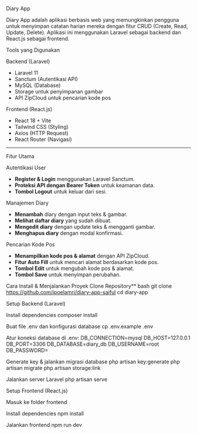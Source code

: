 Diary App

Diary App adalah aplikasi berbasis web yang memungkinkan pengguna untuk menyimpan catatan harian mereka dengan fitur CRUD (Create, Read, Update, Delete). Aplikasi ini menggunakan Laravel sebagai backend dan React.js sebagai frontend.

Tools yang Digunakan

 Backend (Laravel)
- Laravel 11
- Sanctum (Autentikasi API)
- MySQL (Database)
- Storage untuk penyimpanan gambar
- API ZipCloud untuk pencarian kode pos

 Frontend (React.js)
- React 18 + Vite
- Tailwind CSS (Styling)
- Axios (HTTP Request)
- React Router (Navigasi)

---

 Fitur Utama

Autentikasi User
- **Register & Login** menggunakan Laravel Sanctum.
- **Proteksi API dengan Bearer Token** untuk keamanan data.
- **Tombol Logout** untuk keluar dari sesi.

Manajemen Diary
- **Menambah** diary dengan input teks & gambar.
- **Melihat daftar diary** yang sudah dibuat.
- **Mengedit diary** dengan update teks & mengganti gambar.
- **Menghapus diary** dengan modal konfirmasi.

Pencarian Kode Pos
- **Menampilkan kode pos & alamat** dengan API ZipCloud.
- **Fitur Auto Fill** untuk mencari alamat berdasarkan kode pos.
- **Tombol Edit** untuk mengubah kode pos & alamat.
- **Tombol Save** untuk menyimpan perubahan.



Cara Install & Menjalankan Proyek
Clone Repository**
bash
git clone https://github.com/ipoelamri/diary-app-saiful
cd diary-app

Setup Backend (Laravel)

Install dependencies
composer install

Buat file .env dan konfigurasi database
cp .env.example .env

Atur koneksi database di .env:
DB_CONNECTION=mysql
DB_HOST=127.0.0.1
DB_PORT=3306
DB_DATABASE=diary_db
DB_USERNAME=root
DB_PASSWORD=

Generate key & jalankan migrasi database
php artisan key:generate
php artisan migrate
php artisan storage:link

Jalankan server Laravel
php artisan serve


Setup Frontend (React.js)

Masuk ke folder frontend

Install dependencies
npm install

Jalankan frontend
npm run dev

